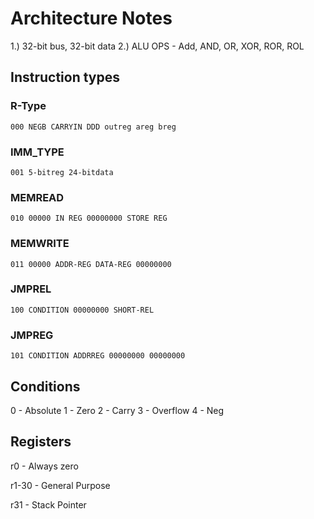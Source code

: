 # Architecture Notes

 1.) 32-bit bus, 32-bit data
 2.) ALU OPS - Add, AND, OR, XOR, ROR, ROL
 
 
## Instruction types
 
### R-Type
```
000 NEGB CARRYIN DDD outreg areg breg
```

### IMM_TYPE
```
001 5-bitreg 24-bitdata
```

### MEMREAD
```
010 00000 IN REG 00000000 STORE REG
```
### MEMWRITE
```
011 00000 ADDR-REG DATA-REG 00000000
```

### JMPREL
```
100 CONDITION 00000000 SHORT-REL
```

### JMPREG
```
101 CONDITION ADDRREG 00000000 00000000
```

## Conditions

0 - Absolute
1 - Zero
2 - Carry
3 - Overflow
4 - Neg
## Registers

r0 - Always zero

r1-30 - General Purpose

r31 - Stack Pointer


